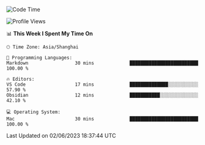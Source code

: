 <!--START_SECTION:waka-->
![Code Time](http://img.shields.io/badge/Code%20Time-105%20hrs%2026%20mins-blue)

![Profile Views](http://img.shields.io/badge/Profile%20Views-11-blue)

📊 **This Week I Spent My Time On** 

```text
🕑︎ Time Zone: Asia/Shanghai

💬 Programming Languages: 
Markdown                 30 mins             █████████████████████████   100.00 % 

🔥 Editors: 
VS Code                  17 mins             ██████████████░░░░░░░░░░░   57.90 % 
Obsidian                 12 mins             ███████████░░░░░░░░░░░░░░   42.10 % 

💻 Operating System: 
Mac                      30 mins             █████████████████████████   100.00 % 
```


 Last Updated on 02/06/2023 18:37:44 UTC
<!--END_SECTION:waka-->
